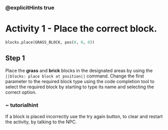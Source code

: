 ### @explicitHints true

# Activity 1 - Place the correct block.

```python
blocks.place(GRASS_BLOCK, pos(0, 0, 0))
```

## Step 1
Place the **grass** and **brick** blocks in the designated areas by using the `||blocks: place block at position||` command. Change the first parameter to the required block type 
using the code completion tool to select the required block by starting to type its name and selecting the correct option.
### ~ tutorialhint 
If a block is placed incorrectly use the try again button, to clear and restart the activity, by talking to the NPC. 